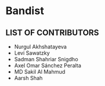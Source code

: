 # Bandist

## LIST OF CONTRIBUTORS

- Nurgul Akhshatayeva
- Levi Sawatzky
- Sadman Shahriar Snigdho
- Axel Omar Sánchez Peralta
- MD Sakil Al Mahmud
- Aarsh Shah
